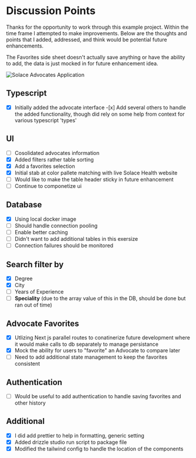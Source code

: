 # Discussion Points

Thanks for the opportunity to work through this example project. Within the time frame I attempted to make improvements. Below are the thoughts and points that I added, addressed, and think would be potential future enhancements.

The Favorites side sheet doesn't actually save anything or have the ability to add, the data is just mocked in for future enhancement idea.

![Solace Advocates Application](https://link)


## Typescript

- [x] Initially added the advocate interface -[x] Add several others to handle the added functionality, though did rely on some help from context for various typescript 'types'

## UI

- [ ] Cosolidated advocates information
- [x] Added filters rather table sorting
- [x] Add a favorites selection
- [x] Initial stab at color pallete matching with live Solace Health website
- [ ] Would like to make the table header sticky in future enhancement
- [ ] Continue to componetize ui

## Database

- [x] Using local docker image
- [ ] Should handle connection pooling
- [ ] Enable better caching
- [ ] Didn't want to add additional tables in this exersize
- [ ] Connection failures should be monitored

## Search filter by

- [x] Degree
- [x] City
- [ ] Years of Experience
- [ ] **Speciality** (due to the array value of this in the DB, should be done but ran out of time)

## Advocate Favorites

- [x] Utlizing Next js parallel routes to conatinerize future development where it would make calls to db separately to manage persistance
- [x] Mock the ability for users to "favorite" an Advocate to compare later
- [ ] Need to add additional state management to keep the favorites consistent

## Authentication

- [ ] Would be useful to add authentication to handle saving favorites and other history

## Additional

- [x] I did add prettier to help in formatting, generic setting
- [x] Added drizzle studio run script to package file
- [x] Modified the tailwind config to handle the location of the components
